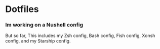 # Dotfiles
### Im working on a Nushell config
But so far,
This includes my Zsh config, Bash config, Fish config, Xonsh config, and my Starship config.
